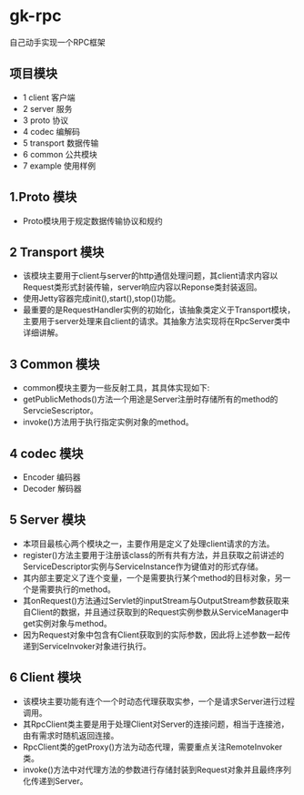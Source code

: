 # gk-rpc
自己动手实现一个RPC框架

## 项目模块
* 1 client 客户端
* 2 server 服务
* 3 proto 协议
* 4 codec 编解码
* 5 transport 数据传输
* 6 common 公共模块
* 7 example 使用样例


## 1.Proto 模块
- Proto模块用于规定数据传输协议和规约

## 2 Transport 模块
- 该模块主要用于client与server的http通信处理问题，其client请求内容以Request类形式封装传输，server响应内容以Reponse类封装返回。
- 使用Jetty容器完成init(),start(),stop()功能。
- 最重要的是RequestHandler实例的初始化，该抽象类定义于Transport模块，主要用于server处理来自client的请求。其抽象方法实现将在RpcServer类中详细讲解。

## 3 Common 模块
- common模块主要为一些反射工具，其具体实现如下:
- getPublicMethods()方法一个用途是Server注册时存储所有的method的ServcieSescriptor。
- invoke()方法用于执行指定实例对象的method。

## 4 codec 模块
- Encoder 编码器
- Decoder 解码器

## 5 Server 模块
- 本项目最核心两个模块之一，主要作用是定义了处理client请求的方法。
- register()方法主要用于注册该class的所有共有方法，并且获取之前讲述的ServiceDescriptor实例与ServiceInstance作为键值对的形式存储。
- 其内部主要定义了连个变量，一个是需要执行某个method的目标对象，另一个是需要执行的method。
- 其onRequest()方法通过Servlet的inputStream与OutputStream参数获取来自Client的数据，并且通过获取到的Request实例参数从ServiceManager中get实例对象与method。
- 因为Request对象中包含有Client获取到的实际参数，因此将上述参数一起传递到ServiceInvoker对象进行执行。


## 6 Client 模块
- 该模块主要功能有连个一个时动态代理获取实参，一个是请求Server进行过程调用。
- 其RpcClient类主要是用于处理Client对Server的连接问题，相当于连接池，由有需求时随机返回连接。
- RpcClient类的getProxy()方法为动态代理，需要重点关注RemoteInvoker类。
- invoke()方法中对代理方法的参数进行存储封装到Request对象并且最终序列化传递到Server。



